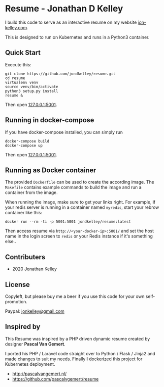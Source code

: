 Resume - Jonathan D Kelley
=====================================================

I build this code to serve as an interactive resume on my website [jon-kelley.com](https://jon-kelley.com).

This is designed to run on Kubernetes and runs in a Python3 container.

## Quick Start

Execute this:

    git clone https://github.com/jondkelley/resume.git
    cd resume
    virtualenv venv
    source venv/bin/activate
    python3 setup.py install
    resume &

Then open [127.0.0.1:5001](http://127.0.0.1:5001).

## Running in docker-compose

If you have docker-compose installed, you can simply run

```
docker-compose build
docker-compose up
```

Then open [127.0.0.1:5001](http://127.0.0.1:5001).

## Running as Docker container

The provided `Dockerfile` can be used to create the according image. The `Makefile` contains example commands to build the image and run a container from the image.

When running the image, make sure to get your links right. For example, if your redis server is running in a container named `myredis`, start your rebrow container like this:

```
docker run --rm -ti -p 5001:5001 jondkelley/resume:latest
```

Then access resume via `http://<your-docker-ip>:5001/` and set the host name in the login screen to `redis` or your Redis instance if it's something else..

## Contributers

* 2020 Jonathan Kelley

## License

Copyleft, but please buy me a beer if you use this code for your own self-promotion.

Paypal: jonkelley@gmail.com

## Inspired by

This Resume was inspired by a PHP driven dynamic resume created by designer **Pascal Van Gemert**.

I ported his PHP / Laravel code straight over to Python / Flask / Jinja2 and made changes to suit my needs.
Finally I dockerized this project for Kubernetes deployment.

* http://pascalvangemert.nl/
* https://github.com/pascalvgemert/resume
